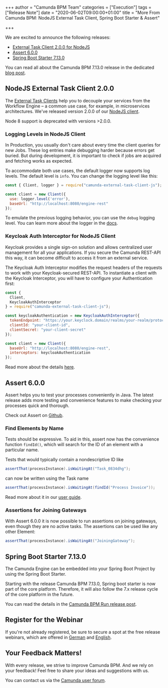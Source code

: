 +++
author = "Camunda BPM Team"
categories = ["Execution"]
tags = ["Release Note"]
date = "2020-06-02T09:00:00+01:00"
title = "More From Camunda BPM: NodeJS External Task Client, Spring Boot Starter & Assert"

+++

We are excited to announce the following releases:

* [External Task Client 2.0.0 for NodeJS](/post/2020/06/camunda-bpm-7.13-side-projects-released/#nodejs-external-task-client-2-0-0)
* [Assert 6.0.0](/post/2020/06/camunda-bpm-7.13-side-projects-released/#assert-6-0-0)
* [Spring Boot Starter 7.13.0](/post/2019/12/camunda-bpm-7.13-side-projects-released/#spring-boot-starter-7-13-0)


You can read all about the Camunda BPM 7.13.0 release in the dedicated [blog post](/post/2020/06/camunda-bpm-7130-released/).

<!--more-->

<!-- FEATURES EXPLANATIONS BEGIN -->

## NodeJS External Task Client 2.0.0

The [External Task Clients](https://docs.camunda.org/manual/7.13/user-guide/ext-client/) help you to decouple your services from the Workflow Engine – a common use case, for example, in microservices architectures. We've released version 2.0.0 of our [NodeJS client](https://github.com/camunda/camunda-external-task-client-js). 

Node 8 support is deprecated with versions >2.0.0.


### Logging Levels in NodeJS Client
In Production, you usually don't care about every time the client queries for new Jobs. These log entries make debugging harder because errors get buried. But during development, it is important to check if jobs are acquired and fetching works as expected.

To accommodate both use cases, the default logger now supports log levels. The default level is `info`. You can change the logging level like this:

```javascript
const { Client, logger } = require("camunda-external-task-client-js");

const client = new Client({
  use: logger.level('error'),
  baseUrl: "http://localhost:8080/engine-rest"
});
```

To emulate the previous logging behavior, you can use the `debug` logging level. You can learn more about the logger in the [docs](https://github.com/camunda/camunda-external-task-client-js/blob/master/docs/logger.md).

### Keycloak Auth Interceptor for NodeJS Client
Keycloak provides a single sign-on solution and allows centralized user management for all your applications. If you secure the Camunda REST-API this way, it can become difficult to access it from an external service.

The Keycloak Auth Interceptor modifies the request headers of the requests to work with your Keycloak-secured REST-API. To instantiate a client with the Keycloak Interceptor, you will have to configure your Authentication first:

```JavaScript
const {
  Client,
  KeycloakAuthInterceptor
} = require("camunda-external-task-client-js");

const keycloakAuthentication = new KeycloakAuthInterceptor({
  tokenEndpoint: "https://your.keyclock.domain/realms/your-realm/protocol/openid-connect/token",
  clientId: "your-client-id",
  clientSecret: "your-client-secret"
});

const client = new Client({
  baseUrl: "http://localhost:8080/engine-rest",
  interceptors: keycloakAuthentication
});
```

Read more about the details [here](https://github.com/camunda/camunda-external-task-client-js/blob/master/docs/KeycloakAuthInterceptor.md).

## Assert 6.0.0

Assert helps you to test your processes conveniently in Java. The latest release adds more testing and convenience features to make checking your processes quick and thorough.

Check out Assert on [Github](https://github.com/camunda/camunda-bpm-assert).

### Find Elements by Name
Tests should be expressive. To aid in this, assert now has the convenience function `findId()`, which will search for the ID of an element with a particular name.

Tests that would typically contain a nondescriptive ID like 

```Java
assertThat(processInstance).isWaitingAt("Task_0834dhg");
```
can now be written using the Task name
```Java
assertThat(processInstance).isWaitingAt(findId("Process Invoice"));
```

Read more about it in our [user guide](https://github.com/camunda/camunda-bpm-assert/blob/master/docs/User_Guide_BPMN.md#finding-tasks-events-and-gateways-by-name).


### Assertions for Joining Gateways

With Assert 6.0.0 it is now possible to run assertions on joining gateways, even though they are no active tasks.
The assertions can be used like any other Element:

```Java
assertThat(processInstance).isWaitingAt("JoiningGateway");
```

## Spring Boot Starter 7.13.0
The Camunda Engine can be embedded into your Spring Boot Project by using the Spring Boot Starter.

Starting with the release Camunda BPM 7.13.0, Spring boot starter is now part of the core platform. Therefore, it will also follow the 7.x release cycle of the core platform in the future.

You can read the details in the [Camunda BPM Run release post](https://blog.camunda.com/post/2020/03/introducing-camunda-bpm-run/#changes-in-camunda-bpm-spring-boot-starter).

## Register for the Webinar

If you're not already registered, be sure to secure a spot at the free release webinars, which are offered in [German](TODO) and [English](TODO).

## Your Feedback Matters!

With every release, we strive to improve Camunda BPM. And we rely on your feedback! Feel free to share your ideas and suggestions with us.

You can contact us via the [Camunda user forum](https://forum.camunda.org/).
